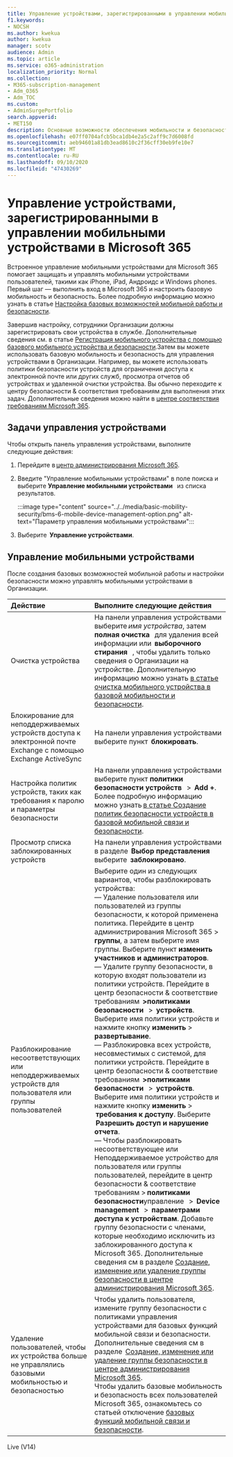 ```yaml
---
title: Управление устройствами, зарегистрированными в управлении мобильными устройствами в Microsoft 365
f1.keywords:
- NOCSH
ms.author: kwekua
author: kwekua
manager: scotv
audience: Admin
ms.topic: article
ms.service: o365-administration
localization_priority: Normal
ms.collection:
- M365-subscription-management
- Adm_O365
- Adm_TOC
ms.custom:
- AdminSurgePortfolio
search.appverid:
- MET150
description: Основные возможности обеспечения мобильности и безопасности обеспечивают безопасность и управление мобильными устройствами.
ms.openlocfilehash: e07ff0704afcb5bca1db4e2a5c2aff9c7d6008fd
ms.sourcegitcommit: aeb94601a81db3ead8610c2f36cff30eb9fe10e7
ms.translationtype: MT
ms.contentlocale: ru-RU
ms.lasthandoff: 09/10/2020
ms.locfileid: "47430269"
---
```

# <a name="manage-devices-enrolled-in-mobile-device-management-in-microsoft-365"></a>Управление устройствами, зарегистрированными в управлении мобильными устройствами в Microsoft 365

Встроенное управление мобильными устройствами для Microsoft 365 помогает защищать и управлять мобильными устройствами пользователей, такими как iPhone, iPad, Андроидс и Windows phones. Первый шаг — выполнить вход в Microsoft 365 и настроить базовую мобильность и безопасность. Более подробную информацию можно узнать в статье [Настройка базовых возможностей мобильной работы и безопасности](set-up.md).

Завершив настройку, сотрудники Организации должны зарегистрировать свои устройства в службе. Дополнительные сведения см. в статье [Регистрация мобильного устройства с помощью базового мобильного устройства и безопасности](enroll-your-mobile-device.md).Затем вы можете использовать базовую мобильность и безопасность для управления устройствами в Организации. Например, вы можете использовать политики безопасности устройств для ограничения доступа к электронной почте или других служб, просмотра отчетов об устройствах и удаленной очистки устройства. Вы обычно переходите к центру безопасности & соответствия требованиям для выполнения этих задач. Дополнительные сведения можно найти в [центре соответствия требованиям Microsoft 365](https://support.microsoft.com/office/7e696a40-b86b-4a20-afcc-559218b7b1b8).

## <a name="device-management-tasks"></a>Задачи управления устройствами

Чтобы открыть панель управления устройствами, выполните следующие действия:

1. Перейдите в [центр администрирования Microsoft 365](https://support.microsoft.com/office/758befc4-0888-4009-9f14-0d147402fd23).
    
2. Введите "Управление мобильными устройствами" в поле поиска и выберите **Управление мобильными устройствами**   из списка результатов.

    :::image type="content" source="../../media/basic-mobility-security/bms-6-mobile-device-management-option.png" alt-text="Параметр управления мобильными устройствами":::

3. Выберите  **Управление устройствами**.

## <a name="manage-mobile-devices"></a>Управление мобильными устройствами
    
После создания базовых возможностей мобильной работы и настройки безопасности можно управлять мобильными устройствами в Организации.

|**Действие**|**Выполните следующие действия**|
|:----------------|:------------------------------------------------------------------------------|
|Очистка устройства |На панели управления устройствами выберите *имя устройства*, затем  **полная очистка**   для удаления всей информации или  **выборочного стирания**   , чтобы удалить только сведения о Организации на устройстве. Дополнительную информацию можно узнать [в статье очистка мобильного устройства в базовой мобильности и безопасности](wipe-mobile-device.md).|
|Блокирование для неподдерживаемых устройств доступа к электронной почте Exchange с помощью Exchange ActiveSync |На панели управления устройствами выберите пункт  **блокировать**. |
|Настройка политик устройств, таких как требования к паролю и параметры безопасности |На панели управления устройствами выберите пункт **политики безопасности устройств**   >  **Add +**. Более подробную информацию можно узнать [в статье Создание политик безопасности устройств в базовой мобильной связи и безопасности](create-device-security-policies.md).|
|Просмотр списка заблокированных устройств  |На панели управления устройствами в разделе  **Выбор представления**   выберите  **заблокировано**. |
|Разблокирование несоответствующих или неподдерживаемых устройств для пользователя или группы пользователей  |Выберите один из следующих вариантов, чтобы разблокировать устройства:<br/>— Удаление пользователя или пользователей из группы безопасности, к которой применена политика. Перейдите в центр администрирования Microsoft 365 > **группы**, а затем выберите имя группы. Выберите пункт **изменить участников и администраторов**.<br/>— Удалите группу безопасности, в которую входят пользователи из политики устройств. Перейдите в центр безопасности & соответствие требованиям  **>политиками безопасности**   >  **устройств**. Выберите имя политики устройств и нажмите кнопку **изменить**  >  **развертывание**.<br/>— Разблокировка всех устройств, несовместимых с системой, для политики устройств. Перейдите в центр безопасности & соответствие требованиям  **>политиками безопасности**   >  **устройств**. Выберите имя политики устройств и нажмите кнопку **изменить**  >  **требования к доступу**. Выберите  **Разрешить доступ и нарушение отчета**.<br/>— Чтобы разблокировать несоответствующее или Неподдерживаемое устройство для пользователя или группы пользователей, перейдите в центр безопасности & соответствие требованиям > **политиками безопасности**управление   >  **Device management**   >  **параметрами доступа к устройствам**. Добавьте группу безопасности с членами, которые необходимо исключить из заблокированного доступа к Microsoft 365. Дополнительные сведения см в разделе [Создание, изменение или удаление группы безопасности в центре администрирования Microsoft 365](https://support.microsoft.com/office/55c96b32-e086-4c9e-948b-a018b44510cb).|
|Удаление пользователей, чтобы их устройства больше не управлялись базовыми мобильностью и безопасностью |Чтобы удалить пользователя, измените группу безопасности с политиками управления устройствами для базовых функций мобильной связи и безопасности. Дополнительные сведения см в разделе  [Создание, изменение или удаление группы безопасности в центре администрирования Microsoft 365](https://support.microsoft.com/office/55c96b32-e086-4c9e-948b-a018b44510cb).<br/>Чтобы удалить базовые мобильность и безопасность всех пользователей Microsoft 365, ознакомьтесь со статьей отключение [базовых функций мобильной связи и безопасности](turn-off.md).|

Live (V14)